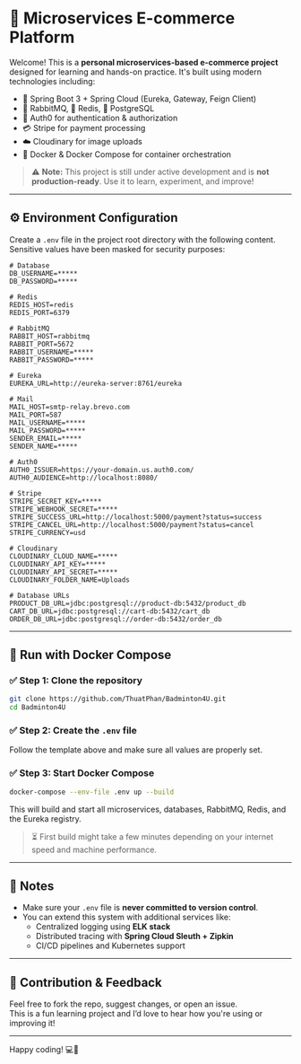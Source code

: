 
# 🛒 Microservices E-commerce Platform

Welcome! This is a **personal microservices-based e-commerce project** designed for learning and hands-on practice. It's built using modern technologies including:

- 🧠 Spring Boot 3 + Spring Cloud (Eureka, Gateway, Feign Client)
- 🐇 RabbitMQ, 🔄 Redis, 🐘 PostgreSQL
- 🔐 Auth0 for authentication & authorization
- 💳 Stripe for payment processing
- ☁️ Cloudinary for image uploads
- 🐳 Docker & Docker Compose for container orchestration

> ⚠️ **Note:** This project is still under active development and is **not production-ready**. Use it to learn, experiment, and improve!

---

## ⚙️ Environment Configuration

Create a `.env` file in the project root directory with the following content.  
Sensitive values have been masked for security purposes:

```env
# Database
DB_USERNAME=*****
DB_PASSWORD=*****

# Redis
REDIS_HOST=redis
REDIS_PORT=6379

# RabbitMQ
RABBIT_HOST=rabbitmq
RABBIT_PORT=5672
RABBIT_USERNAME=*****
RABBIT_PASSWORD=*****

# Eureka
EUREKA_URL=http://eureka-server:8761/eureka

# Mail
MAIL_HOST=smtp-relay.brevo.com
MAIL_PORT=587
MAIL_USERNAME=*****
MAIL_PASSWORD=*****
SENDER_EMAIL=*****
SENDER_NAME=*****

# Auth0
AUTH0_ISSUER=https://your-domain.us.auth0.com/
AUTH0_AUDIENCE=http://localhost:8080/

# Stripe
STRIPE_SECRET_KEY=*****
STRIPE_WEBHOOK_SECRET=*****
STRIPE_SUCCESS_URL=http://localhost:5000/payment?status=success
STRIPE_CANCEL_URL=http://localhost:5000/payment?status=cancel
STRIPE_CURRENCY=usd

# Cloudinary
CLOUDINARY_CLOUD_NAME=*****
CLOUDINARY_API_KEY=*****
CLOUDINARY_API_SECRET=*****
CLOUDINARY_FOLDER_NAME=Uploads

# Database URLs
PRODUCT_DB_URL=jdbc:postgresql://product-db:5432/product_db
CART_DB_URL=jdbc:postgresql://cart-db:5432/cart_db
ORDER_DB_URL=jdbc:postgresql://order-db:5432/order_db
```

---

## 🐳 Run with Docker Compose

### ✅ Step 1: Clone the repository

```bash
git clone https://github.com/ThuatPhan/Badminton4U.git
cd Badminton4U
```

### ✅ Step 2: Create the `.env` file  
Follow the template above and make sure all values are properly set.

### ✅ Step 3: Start Docker Compose

```bash
docker-compose --env-file .env up --build
```

This will build and start all microservices, databases, RabbitMQ, Redis, and the Eureka registry.

> ⏳ First build might take a few minutes depending on your internet speed and machine performance.

---

## 📌 Notes

- Make sure your `.env` file is **never committed to version control**.
- You can extend this system with additional services like:
  - Centralized logging using **ELK stack**
  - Distributed tracing with **Spring Cloud Sleuth + Zipkin**
  - CI/CD pipelines and Kubernetes support

---

## 🙌 Contribution & Feedback

Feel free to fork the repo, suggest changes, or open an issue.  
This is a fun learning project and I’d love to hear how you're using or improving it!

---

Happy coding! 💻🚀
